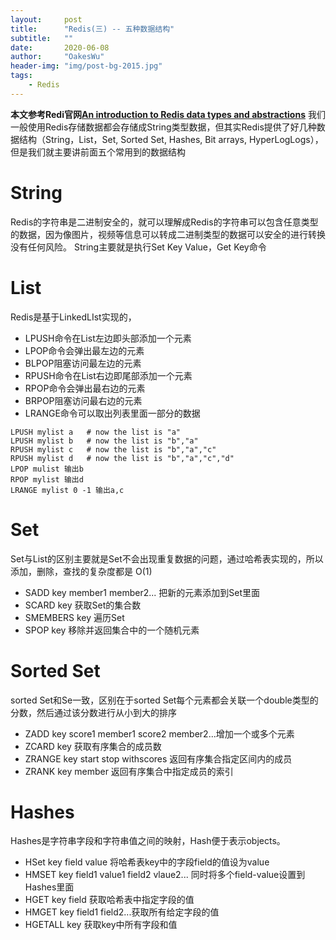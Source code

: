 ```yaml
---
layout:     post
title:      "Redis(三) -- 五种数据结构"
subtitle:   ""
date:       2020-06-08
author:     "OakesWu"
header-img: "img/post-bg-2015.jpg"
tags:
    - Redis
---
```


**本文参考Redi官网[An introduction to Redis data types and abstractions](https://redis.io/topics/data-types-intro#strings)**
我们一般使用Redis存储数据都会存储成String类型数据，但其实Redis提供了好几种数据结构（String，List，Set, Sorted Set, Hashes, Bit arrays, HyperLogLogs），但是我们就主要讲前面五个常用到的数据结构
# String
Redis的字符串是二进制安全的，就可以理解成Redis的字符串可以包含任意类型的数据，因为像图片，视频等信息可以转成二进制类型的数据可以安全的进行转换没有任何风险。
String主要就是执行Set Key Value，Get Key命令

# List
Redis是基于LinkedLIst实现的，
- LPUSH命令在List左边即头部添加一个元素
- LPOP命令会弹出最左边的元素
- BLPOP阻塞访问最左边的元素
- RPUSH命令在List右边即尾部添加一个元素
- RPOP命令会弹出最右边的元素
- BRPOP阻塞访问最右边的元素
- LRANGE命令可以取出列表里面一部分的数据
```
LPUSH mylist a   # now the list is "a"
LPUSH mylist b   # now the list is "b","a"
RPUSH mylist c   # now the list is "b","a","c"
RPUSH mylist d   # now the list is "b","a","c","d"
LPOP mulist 输出b
RPOP mylist 输出d
LRANGE mylist 0 -1 输出a,c
```

# Set
Set与List的区别主要就是Set不会出现重复数据的问题，通过哈希表实现的，所以添加，删除，查找的复杂度都是 O(1)
- SADD key member1 member2... 把新的元素添加到Set里面
- SCARD key 获取Set的集合数
- SMEMBERS key 遍历Set
- SPOP key 移除并返回集合中的一个随机元素

# Sorted Set
sorted Set和Se一致，区别在于sorted Set每个元素都会关联一个double类型的分数，然后通过该分数进行从小到大的排序
- ZADD key score1 member1 score2 member2...增加一个或多个元素
- ZCARD key 获取有序集合的成员数
- ZRANGE key start stop withscores 返回有序集合指定区间内的成员
- ZRANK key member 返回有序集合中指定成员的索引

# Hashes
Hashes是字符串字段和字符串值之间的映射，Hash便于表示objects。
- HSet key field value 将哈希表key中的字段field的值设为value
- HMSET key field1 value1 field2 vlaue2... 同时将多个field-value设置到Hashes里面
- HGET key field 获取哈希表中指定字段的值
- HMGET key field1 field2...获取所有给定字段的值
- HGETALL key 获取key中所有字段和值


